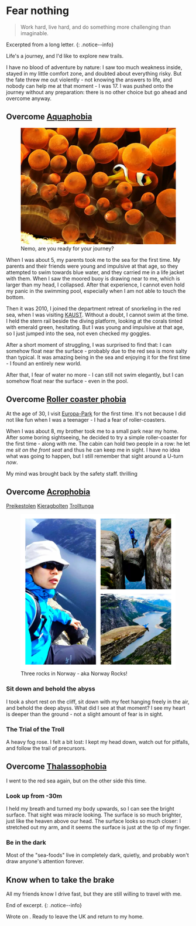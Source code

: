 ---
---
# Fear nothing
> Work hard, live hard, and do something more challenging than imaginable.

Excerpted from a long letter.
{: .notice--info}

Life's a journey, and I'd like to explore new trails.

I have no blood of adventure by nature: I saw too much weakness inside, stayed in my little comfort zone, and doubted about everything risky.
But the fate threw me out violently - not knowing the answers to life, and nobody can help me at that moment - I was 17.
I was pushed onto the journey without any preparation: there is no other choice but go ahead and overcome anyway.

## Overcome [Aquaphobia](https://en.wikipedia.org/wiki/Aquaphobia)

<figure>
    <img src="/pages/about/media/nemo.jpg">
    <figcaption>Nemo, are you ready for your journey?
    </figcaption>
</figure>

When I was about 5, my parents took me to the sea for the first time.
My parents and their friends were young and impulsive at that age, so they attempted to swim towards blue water, and they carried me in a life jacket with them.
When I saw the moored buoy is drawing near to me, which is larger than my head, I collapsed.
After that experience, I cannot even hold my panic in the swimming pool, especially when I am not able to touch the bottom.

Then it was 2010, I joined the department retreat of snorkeling in the red sea, when I was visiting [KAUST](https://vcc.kaust.edu.sa/Pages/Home.aspx).
Without a doubt, I cannot swim at the time.
I held the stern rail beside the diving platform, looking at the corals tinted with emerald green, hesitating.
But I was young and impulsive at that age, so I just jumped into the sea, not even checked my goggles.

After a short moment of struggling, I was surprised to find that:
I can somehow float near the surface - probably due to the red sea is more salty than typical.
It was amazing being in the sea and enjoying it for the first time - I found an entirely new world.

After that, I fear of water no more - I can still not swim elegantly, but I can somehow float near the surface - even in the pool.

## Overcome [Roller coaster phobia](https://en.wikipedia.org/wiki/Roller_coaster_phobia)
At the age of 30, I visit [Europa-Park](https://www.europapark.de/en/park/attractions-rollercoaster-junkies?attraction-category[]=87) for the first time.
It's not because I did not like fun when I was a teenager - I had a fear of roller-coasters.

When I was about 8, my brother took me to a small park near my home.
After some boring sightseeing, he decided to try a simple roller-coaster for the first time - along with me.
The cabin can hold two people in a row: he let me _sit on the front seat_ and thus he can keep me in sight.
I have no idea what was going to happen, but I still remember that sight around a U-turn _now_.

My mind was brought back by the safety staff.
thrilling

## Overcome [Acrophobia](https://en.wikipedia.org/wiki/Acrophobia)
[Preikestolen](https://en.wikipedia.org/wiki/Preikestolen)
[Kjeragbolten](https://en.wikipedia.org/wiki/Kjeragbolten)
[Trolltunga](https://en.wikipedia.org/wiki/Trolltunga)

<figure>
    <img src="/pages/about/norway_rocks.jpg">
    <figcaption>Three rocks in Norway - aka Norway Rocks!
    </figcaption>
</figure>

### Sit down and behold the abyss
I took a short rest on the cliff, sit down with my feet hanging freely in the air, and behold the deep abyss.
What did I see at that moment?
I see my heart is deeper than the ground - not a slight amount of fear is in sight.

### The Trial of the Troll
A heavy fog rose.
I felt a bit lost: I kept my head down, watch out for pitfalls, and follow the trail of precursors.

## Overcome [Thalassophobia](https://en.wikipedia.org/wiki/Thalassophobia)

I went to the red sea again, but on the other side this time.

### Look up from -30m
I held my breath and turned my body upwards, so I can see the bright surface.
That sight was miracle looking.
The surface is so much brighter, just like the heaven above our head.
The surface looks so much closer: I stretched out my arm, and it seems the surface is just at the tip of my finger.

### Be in the dark
Most of the "sea-foods" live in completely dark, quietly, and probably won't draw anyone's attention forever.

## Know when to take the brake
All my friends know I drive fast, but they are still willing to travel with me.

<!-- ## Look, boy, fear nothing and keep moving. -->
End of excerpt.
{: .notice--info}

Wrote on . Ready to leave the UK and return to my home.
